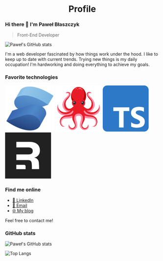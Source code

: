 <h1 align="center">
Profile
</h1>

### Hi there 👋 I'm Paweł Błaszczyk

> Front-End Developer

![Paweł's GitHub stats](https://komarev.com/ghpvc/?username=pawelblaszczyk5&color=blueviolet)

I'm a web developer fascinated by how things work under the hood. I like to keep up to date with current trends. Trying new things is my daily occupation! I'm hardworking and doing everything to achieve my goals.

### Favorite technologies

![SolidJS](assets/solidjs.png) ![Testing Library](assets/testing-library.png) ![Typescript](assets/typescript.png) ![Remix](assets/remix.png)

### Find me online

- [💼 LinkedIn](https://www.linkedin.com/in/pawel-blaszczyk/ " 💼 LinkedIn")
- [📧 Email](mailto:pawelblaszczyk@wir.pl "📧 Email")
- [🌐 My blog](https://pawel-blaszczyk-blog.netlify.app/ " 🌐 My blog")

Feel free to contact me!

### GitHub stats

![Paweł's GitHub stats](https://github-readme-stats.vercel.app/api?username=pawelblaszczyk5&theme=cobalt&show_icons=true)

![Top Langs](https://github-readme-stats.vercel.app/api/top-langs/?username=pawelblaszczyk5&layout=compact&theme=cobalt)
